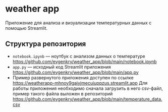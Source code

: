 # weather app

Приложение для анализа и визуализации температурных данных с помощью Streamlit.

## Структура репозитория

- `notebook.ipynb` — ноутбук с анализом данных о температуре https://github.com/evgenkry/weather_app/blob/main/notebook.ipynb
- `app.py` — исходный код Streamlit приложения https://github.com/evgenkry/weather_app/blob/main/app.py
- Пример развернутого приложения доступен по ссылке https://weatherapp-mhnoy9gajyjmecuiuppzus.streamlit.app
  Для работы приложения необходимо сначала загрузить в него csv-файл, пример такого файла выложен в репозиторий https://github.com/evgenkry/weather_app/blob/main/temperature_data.csv
